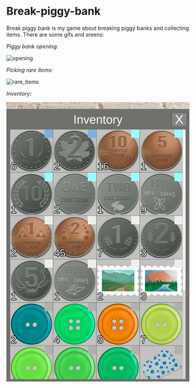 # Break-piggy-bank

Break piggy bank is my game about breaking piggy banks and collecting items. There are some gifs and sreens:

*Piggy bank opening:*

![opening](/gifs/opening1.gif)


*Picking rare items:*

![rare_items](/gifs/rare_items.gif)


*Inventory:*

![inventory](/gifs/inventory.png)
